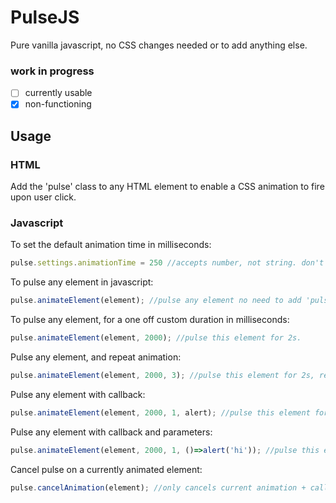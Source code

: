 # PulseJS 
Pure vanilla javascript, no CSS changes needed or to add anything else. 

### work in progress  
- [ ]  currently usable  
- [x] non-functioning  

## Usage
### HTML
Add the 'pulse' class to any HTML element to enable a CSS animation to fire upon user click. 
### Javascript
To set the default animation time in milliseconds: 
```Javascript
pulse.settings.animationTime = 250 //accepts number, not string. don't do: '.25s' or '250ms'.
```
To pulse any element in javascript:
```Javascript
pulse.animateElement(element); //pulse any element no need to add 'pulse' class in HTML.
```
To pulse any element, for a one off custom duration in milliseconds:
```Javascript
pulse.animateElement(element, 2000); //pulse this element for 2s.
```
Pulse any element, and repeat animation:
```Javascript
pulse.animateElement(element, 2000, 3); //pulse this element for 2s, repeat 3 times.
```
Pulse any element with callback:
```Javascript
pulse.animateElement(element, 2000, 1, alert); //pulse this element for 2s, repeat 1 times, then alert.
```
Pulse any element with callback and parameters:
```Javascript
pulse.animateElement(element, 2000, 1, ()=>alert('hi')); //pulse this element for 2s, repeat 1 times, then alert. 
```
Cancel pulse on a currently animated element:
```Javascript
pulse.cancelAnimation(element); //only cancels current animation + callback passed in parameters. does not cancel promise yet..
```
